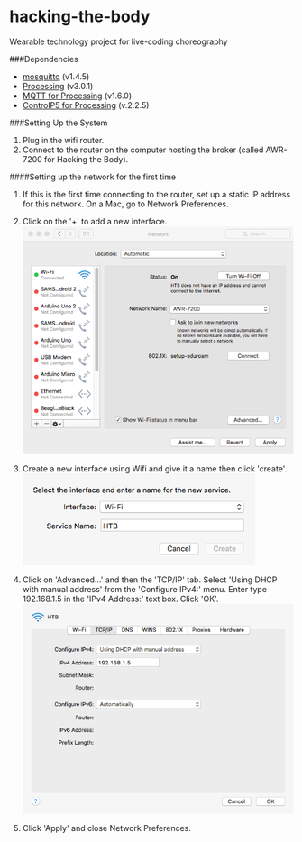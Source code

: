 # hacking-the-body
Wearable technology project for live-coding choreography


###Dependencies

* [mosquitto](http://mosquitto.org/) (v1.4.5)
* [Processing](https://processing.org/) (v3.0.1)
* [MQTT for Processing](https://github.com/256dpi/processing-mqtt) (v1.6.0)
* [ControlP5 for Processing](http://www.sojamo.de/libraries/controlP5/) (v.2.2.5)

###Setting Up the System

1. Plug in the wifi router.
2. Connect to the router on the computer hosting the broker (called AWR-7200 for Hacking the Body).

####Setting up the network for the first time

1. If this is the first time connecting to the router, set up a static IP address for this network. On a Mac, go to Network Preferences.
2. Click on the '+' to add a new interface.
![image](./docs/images/network-prefs.tiff)

3. Create a new interface using Wifi and give it a name then click 'create'.
![image](./docs/images/new-interface.tiff)

4. Click on 'Advanced...' and then the 'TCP/IP' tab. Select 'Using DHCP with manual address' from the 'Configure IPv4:' menu. Enter type 192.168.1.5 in the 'IPv4 Address:' text box. Click 'OK'. 
![image](./docs/images/dhcp.tiff)

5. Click 'Apply' and close Network Preferences.